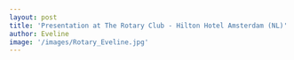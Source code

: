 ```yaml
---
layout: post
title: 'Presentation at The Rotary Club - Hilton Hotel Amsterdam (NL)'
author: Eveline
image: '/images/Rotary_Eveline.jpg'
---
```


